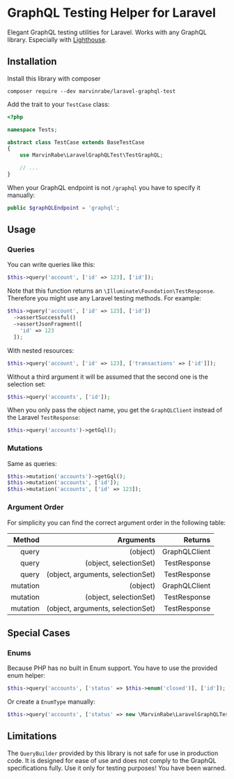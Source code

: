 # GraphQL Testing Helper for Laravel

Elegant GraphQL testing utilities for Laravel. Works with any GraphQL library. Especially with [Lighthouse](https://lighthouse-php.com/).

## Installation

Install this library with composer

    composer require --dev marvinrabe/laravel-graphql-test

Add the trait to your `TestCase` class:

```php
<?php

namespace Tests;

abstract class TestCase extends BaseTestCase
{
    use MarvinRabe\LaravelGraphQLTest\TestGraphQL;

    // ...
}
```

When your GraphQL endpoint is not `/graphql` you have to specify it manually:

````php
public $graphQLEndpoint = 'graphql';
````

## Usage

### Queries

You can write queries like this:

```php
$this->query('account', ['id' => 123], ['id']);
```

Note that this function returns an `\Illuminate\Foundation\TestResponse`. Therefore you might use any Laravel testing methods. For example:

```php
$this->query('account', ['id' => 123], ['id'])
  ->assertSuccessful()
  ->assertJsonFragment([
    'id' => 123
  ]);
```

With nested resources:

```php
$this->query('account', ['id' => 123], ['transactions' => ['id']]);
```

Without a third argument it will be assumed that the second one is the selection set:

```php
$this->query('accounts', ['id']);
```

When you only pass the object name, you get the `GraphQLClient` instead of the Laravel `TestResponse`:

```php
$this->query('accounts')->getGql();
```

### Mutations

Same as queries: 

```php
$this->mutation('accounts')->getGql();
$this->mutation('accounts', ['id']);
$this->mutation('accounts', ['id' => 123]); 
```

### Argument Order

For simplicity you can find the correct argument order in the following table:

|   Method |                         Arguments |       Returns |
|---------:|----------------------------------:|--------------:|
| query    | (object)                          | GraphQLClient |
| query    | (object, selectionSet)            | TestResponse  |
| query    | (object, arguments, selectionSet) | TestResponse  |
| mutation | (object)                          | GraphQLClient |
| mutation | (object, selectionSet)            | TestResponse  |
| mutation | (object, arguments, selectionSet) | TestResponse  |

## Special Cases

### Enums

Because PHP has no built in Enum support. You have to use the provided enum helper:

```php
$this->query('accounts', ['status' => $this->enum('closed')], ['id']);
```

Or create a `EnumType` manually:

```php
$this->query('accounts', ['status' => new \MarvinRabe\LaravelGraphQLTest\Scalars\EnumType('closed')], ['id']);
```

## Limitations

The `QueryBuilder` provided by this library is not safe for use in production code. It is designed for ease of use and does not comply to the GraphQL specifications fully. Use it only for testing purposes! You have been warned.
